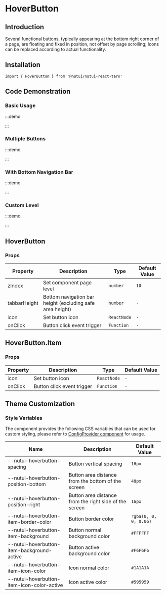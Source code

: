 # HoverButton

## Introduction

Several functional buttons, typically appearing at the bottom right corner of a page, are floating and fixed in position, not offset by page scrolling; Icons can be replaced according to actual functionality.

## Installation

```tsx
import { HoverButton } from '@nutui/nutui-react-taro'
```

## Code Demonstration

### Basic Usage

:::demo

<CodeBlock src='taro/demo1.tsx'></CodeBlock>

:::

### Multiple Buttons

:::demo

<CodeBlock src='taro/demo2.tsx'></CodeBlock>

:::

### With Bottom Navigation Bar

:::demo

<CodeBlock src='taro/demo3.tsx'></CodeBlock>

:::

### Custom Level

:::demo

<CodeBlock src='taro/demo4.tsx'></CodeBlock>

:::

## HoverButton

### Props

| Property | Description | Type | Default Value |
| --- | --- | --- | --- |
| zIndex | Set component page level | `number` | `10` |
| tabbarHeight | Bottom navigation bar height (excluding safe area height) | `number` | `-` |
| icon | Set button icon | `ReactNode` | `-` |
| onClick | Button click event trigger | `Function` | `-` |

## HoverButton.Item

### Props

| Property | Description | Type | Default Value |
| --- | --- | --- | --- |
| icon | Set button icon | `ReactNode` | `-` |
| onClick | Button click event trigger | `Function` | `-` |

## Theme Customization

### Style Variables

The component provides the following CSS variables that can be used for custom styling, please refer to [ConfigProvider component](#/zh-CN/component/configprovider) for usage.

| Name | Description | Default Value |
| --- | --- | --- |
| \--nutui-hoverbutton-spacing | Button vertical spacing | `16px` |
| \--nutui-hoverbutton-position-bottom | Button area distance from the bottom of the screen | `48px` |
| \--nutui-hoverbutton-position-right | Button area distance from the right side of the screen | `16px` |
| \--nutui-hoverbutton-item-border-color | Button border color | `rgba(0, 0, 0, 0.06)` |
| \--nutui-hoverbutton-item-background | Button normal background color | `#FFFFFF` |
| \--nutui-hoverbutton-item-background-active | Button active background color | `#F6F6F6` |
| \--nutui-hoverbutton-item-icon-color | Icon normal color | `#1A1A1A` |
| \--nutui-hoverbutton-item-icon-color-active | Icon active color | `#595959` |